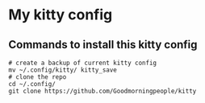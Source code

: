# My kitty config 
## Commands to install this kitty config 
```
# create a backup of current kitty config 
mv ~/.config/kitty/ kitty_save
# clone the repo
cd ~/.config/
git clone https://github.com/Goodmorningpeople/kitty
```
